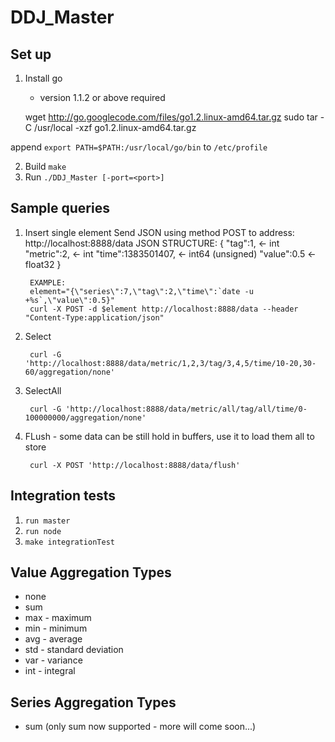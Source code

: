 DDJ_Master
==========

## Set up
1. Install go
	- version 1.1.2 or above required

    wget http://go.googlecode.com/files/go1.2.linux-amd64.tar.gz
    sudo tar -C /usr/local -xzf go1.2.linux-amd64.tar.gz

append `export PATH=$PATH:/usr/local/go/bin` to `/etc/profile`

2. Build `make`
3. Run `./DDJ_Master [-port=<port>]`

## Sample queries

1. Insert single element
        Send JSON using method POST to address: http://localhost:8888/data
        JSON STRUCTURE:
           {
           "tag":1,                   <- int
           "metric":2,                <- int
           "time":1383501407,         <- int64 (unsigned)
           "value":0.5                <- float32
           }

        EXAMPLE:
        element="{\"series\":7,\"tag\":2,\"time\":`date -u +%s`,\"value\":0.5}"
		curl -X POST -d $element http://localhost:8888/data --header "Content-Type:application/json"

2. Select

		curl -G 'http://localhost:8888/data/metric/1,2,3/tag/3,4,5/time/10-20,30-60/aggregation/none'

3. SelectAll

        curl -G 'http://localhost:8888/data/metric/all/tag/all/time/0-100000000/aggregation/none'

4. FLush - some data can be still hold in buffers, use it to load them all to store

		curl -X POST 'http://localhost:8888/data/flush'





## Integration tests
1. `run master`
2. `run node`
3. `make integrationTest`

## Value Aggregation Types

* none
* sum
* max - maximum
* min - minimum
* avg - average
* std - standard deviation
* var - variance
* int - integral

## Series Aggregation Types

* sum     (only sum now supported - more will come soon...)


